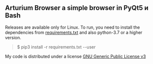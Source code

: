 ## Arturium Browser a simple browser in PyQt5 и Bash
Releases are available only for Linux.
To run, you need to install the dependencies from [requirements.txt](requirements.txt) and also python-3.7 or a higher version.
>$ pip3 install -r requirements.txt --user

My code is distributed under a license [GNU Generic Public License v3](https://www.gnu.org/licenses/gpl-3.0.html)

#
